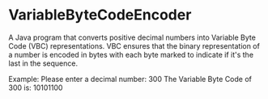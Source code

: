 # VariableByteCodeEncoder

A Java program that converts positive decimal numbers into Variable Byte Code (VBC) representations. 
VBC ensures that the binary representation of a number is encoded in bytes with each byte marked to indicate if it's the last in the sequence.

Example:
Please enter a decimal number: 300
The Variable Byte Code of 300 is: 10101100
